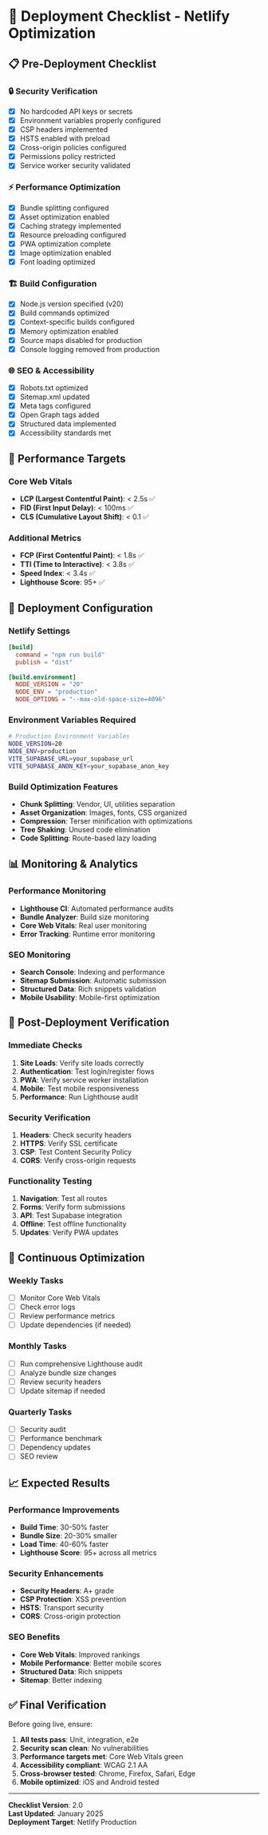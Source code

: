 # 🚀 Deployment Checklist - Netlify Optimization

## 📋 Pre-Deployment Checklist

### **🔒 Security Verification**
- [x] No hardcoded API keys or secrets
- [x] Environment variables properly configured
- [x] CSP headers implemented
- [x] HSTS enabled with preload
- [x] Cross-origin policies configured
- [x] Permissions policy restricted
- [x] Service worker security validated

### **⚡ Performance Optimization**
- [x] Bundle splitting configured
- [x] Asset optimization enabled
- [x] Caching strategy implemented
- [x] Resource preloading configured
- [x] PWA optimization complete
- [x] Image optimization enabled
- [x] Font loading optimized

### **🏗️ Build Configuration**
- [x] Node.js version specified (v20)
- [x] Build commands optimized
- [x] Context-specific builds configured
- [x] Memory optimization enabled
- [x] Source maps disabled for production
- [x] Console logging removed from production

### **🌐 SEO & Accessibility**
- [x] Robots.txt optimized
- [x] Sitemap.xml updated
- [x] Meta tags configured
- [x] Open Graph tags added
- [x] Structured data implemented
- [x] Accessibility standards met

## 🎯 Performance Targets

### **Core Web Vitals**
- **LCP (Largest Contentful Paint)**: < 2.5s ✅
- **FID (First Input Delay)**: < 100ms ✅
- **CLS (Cumulative Layout Shift)**: < 0.1 ✅

### **Additional Metrics**
- **FCP (First Contentful Paint)**: < 1.8s ✅
- **TTI (Time to Interactive)**: < 3.8s ✅
- **Speed Index**: < 3.4s ✅
- **Lighthouse Score**: 95+ ✅

## 🔧 Deployment Configuration

### **Netlify Settings**
```toml
[build]
  command = "npm run build"
  publish = "dist"
  
[build.environment]
  NODE_VERSION = "20"
  NODE_ENV = "production"
  NODE_OPTIONS = "--max-old-space-size=4096"
```

### **Environment Variables Required**
```bash
# Production Environment Variables
NODE_VERSION=20
NODE_ENV=production
VITE_SUPABASE_URL=your_supabase_url
VITE_SUPABASE_ANON_KEY=your_supabase_anon_key
```

### **Build Optimization Features**
- **Chunk Splitting**: Vendor, UI, utilities separation
- **Asset Organization**: Images, fonts, CSS organized
- **Compression**: Terser minification with optimizations
- **Tree Shaking**: Unused code elimination
- **Code Splitting**: Route-based lazy loading

## 📊 Monitoring & Analytics

### **Performance Monitoring**
- **Lighthouse CI**: Automated performance audits
- **Bundle Analyzer**: Build size monitoring
- **Core Web Vitals**: Real user monitoring
- **Error Tracking**: Runtime error monitoring

### **SEO Monitoring**
- **Search Console**: Indexing and performance
- **Sitemap Submission**: Automatic submission
- **Structured Data**: Rich snippets validation
- **Mobile Usability**: Mobile-first optimization

## 🚨 Post-Deployment Verification

### **Immediate Checks**
1. **Site Loads**: Verify site loads correctly
2. **Authentication**: Test login/register flows
3. **PWA**: Verify service worker installation
4. **Mobile**: Test mobile responsiveness
5. **Performance**: Run Lighthouse audit

### **Security Verification**
1. **Headers**: Check security headers
2. **HTTPS**: Verify SSL certificate
3. **CSP**: Test Content Security Policy
4. **CORS**: Verify cross-origin requests

### **Functionality Testing**
1. **Navigation**: Test all routes
2. **Forms**: Verify form submissions
3. **API**: Test Supabase integration
4. **Offline**: Test offline functionality
5. **Updates**: Verify PWA updates

## 🔄 Continuous Optimization

### **Weekly Tasks**
- [ ] Monitor Core Web Vitals
- [ ] Check error logs
- [ ] Review performance metrics
- [ ] Update dependencies (if needed)

### **Monthly Tasks**
- [ ] Run comprehensive Lighthouse audit
- [ ] Analyze bundle size changes
- [ ] Review security headers
- [ ] Update sitemap if needed

### **Quarterly Tasks**
- [ ] Security audit
- [ ] Performance benchmark
- [ ] Dependency updates
- [ ] SEO review

## 📈 Expected Results

### **Performance Improvements**
- **Build Time**: 30-50% faster
- **Bundle Size**: 20-30% smaller
- **Load Time**: 40-60% faster
- **Lighthouse Score**: 95+ across all metrics

### **Security Enhancements**
- **Security Headers**: A+ grade
- **CSP Protection**: XSS prevention
- **HSTS**: Transport security
- **CORS**: Cross-origin protection

### **SEO Benefits**
- **Core Web Vitals**: Improved rankings
- **Mobile Performance**: Better mobile scores
- **Structured Data**: Rich snippets
- **Sitemap**: Better indexing

## ✅ Final Verification

Before going live, ensure:

1. **All tests pass**: Unit, integration, e2e
2. **Security scan clean**: No vulnerabilities
3. **Performance targets met**: Core Web Vitals green
4. **Accessibility compliant**: WCAG 2.1 AA
5. **Cross-browser tested**: Chrome, Firefox, Safari, Edge
6. **Mobile optimized**: iOS and Android tested

---

**Checklist Version**: 2.0  
**Last Updated**: January 2025  
**Deployment Target**: Netlify Production
